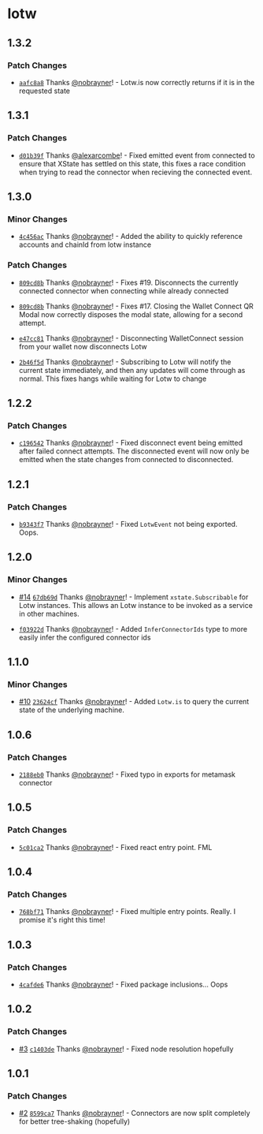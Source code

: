 # lotw

## 1.3.2

### Patch Changes

- [`aafc8a8`](https://github.com/nextchapterstudio/lotw/commit/aafc8a80fc1c2e28bb0aa15c106d488e308d452b) Thanks [@nobrayner](https://github.com/nobrayner)! - Lotw.is now correctly returns if it is in the requested state

## 1.3.1

### Patch Changes

- [`d01b39f`](https://github.com/nextchapterstudio/lotw/commit/d01b39f3ecaa1a968f3eda99766bfa1b5a918dc7) Thanks [@alexarcombe](https://github.com/alexarcombe)! - Fixed emitted event from connected to ensure that XState has settled on this state, this fixes a race condition when trying to read the connector when recieving the connected event.

## 1.3.0

### Minor Changes

- [`4c456ac`](https://github.com/nextchapterstudio/lotw/commit/4c456ac24b7985df99e2624f63445d23db5831ff) Thanks [@nobrayner](https://github.com/nobrayner)! - Added the ability to quickly reference accounts and chainId from lotw instance

### Patch Changes

- [`809cd8b`](https://github.com/nextchapterstudio/lotw/commit/809cd8bf84f06ec76eba7e518719d6541e7ce3ef) Thanks [@nobrayner](https://github.com/nobrayner)! - Fixes #19. Disconnects the currently connected connector when connecting while already connected

- [`809cd8b`](https://github.com/nextchapterstudio/lotw/commit/809cd8bf84f06ec76eba7e518719d6541e7ce3ef) Thanks [@nobrayner](https://github.com/nobrayner)! - Fixes #17. Closing the Wallet Connect QR Modal now correctly disposes the modal state, allowing for a second attempt.

- [`e47cc81`](https://github.com/nextchapterstudio/lotw/commit/e47cc8114e7bdb36356bd3e5d0d1172985f6bb96) Thanks [@nobrayner](https://github.com/nobrayner)! - Disconnecting WalletConnect session from your wallet now disconnects Lotw

- [`2b46f5d`](https://github.com/nextchapterstudio/lotw/commit/2b46f5d6a61944af74ed7a0e8b182cd48a131f49) Thanks [@nobrayner](https://github.com/nobrayner)! - Subscribing to Lotw will notify the current state immediately, and then any updates will come through as normal. This fixes hangs while waiting for Lotw to change

## 1.2.2

### Patch Changes

- [`c196542`](https://github.com/nextchapterstudio/lotw/commit/c196542776129eaab3c3c33886be64403385b5fc) Thanks [@nobrayner](https://github.com/nobrayner)! - Fixed disconnect event being emitted after failed connect attempts. The disconnected event will now only be emitted when the state changes from connected to disconnected.

## 1.2.1

### Patch Changes

- [`b9343f7`](https://github.com/nextchapterstudio/lotw/commit/b9343f7e49718d3a5778c1f373757815e2f55b6f) Thanks [@nobrayner](https://github.com/nobrayner)! - Fixed `LotwEvent` not being exported. Oops.

## 1.2.0

### Minor Changes

- [#14](https://github.com/nextchapterstudio/lotw/pull/14) [`67db69d`](https://github.com/nextchapterstudio/lotw/commit/67db69d3d3fc7329c5281b6c25eafd18ea208a46) Thanks [@nobrayner](https://github.com/nobrayner)! - Implement `xstate.Subscribable` for Lotw instances. This allows an Lotw instance to be invoked as a service in other machines.

- [`f03922d`](https://github.com/nextchapterstudio/lotw/commit/f03922da801834568130fc6d1d95bc15ea3c9197) Thanks [@nobrayner](https://github.com/nobrayner)! - Added `InferConnectorIds` type to more easily infer the configured connector ids

## 1.1.0

### Minor Changes

- [#10](https://github.com/nextchapterstudio/lotw/pull/10) [`23624cf`](https://github.com/nextchapterstudio/lotw/commit/23624cf1d2085a3d9c2a3f4bba2f98c950163b61) Thanks [@nobrayner](https://github.com/nobrayner)! - Added `Lotw.is` to query the current state of the underlying machine.

## 1.0.6

### Patch Changes

- [`2188eb0`](https://github.com/nextchapterstudio/lotw/commit/2188eb0688a10fbb1c3ae156e65cbefee322f177) Thanks [@nobrayner](https://github.com/nobrayner)! - Fixed typo in exports for metamask connector

## 1.0.5

### Patch Changes

- [`5c01ca2`](https://github.com/nextchapterstudio/lotw/commit/5c01ca2a28abaa6105d7670b5b62844c197074c6) Thanks [@nobrayner](https://github.com/nobrayner)! - Fixed react entry point. FML

## 1.0.4

### Patch Changes

- [`768bf71`](https://github.com/nextchapterstudio/lotw/commit/768bf71fcf5348e4d85c2a342ac5483e738770b6) Thanks [@nobrayner](https://github.com/nobrayner)! - Fixed multiple entry points. Really. I promise it's right this time!

## 1.0.3

### Patch Changes

- [`4cafde6`](https://github.com/nextchapterstudio/lotw/commit/4cafde64cefa2191442cba07f9897cc170e0ccde) Thanks [@nobrayner](https://github.com/nobrayner)! - Fixed package inclusions... Oops

## 1.0.2

### Patch Changes

- [#3](https://github.com/nextchapterstudio/lotw/pull/3) [`c1403de`](https://github.com/nextchapterstudio/lotw/commit/c1403de890e05a8321baf1b0611982327d0c1407) Thanks [@nobrayner](https://github.com/nobrayner)! - Fixed node resolution hopefully

## 1.0.1

### Patch Changes

- [#2](https://github.com/nextchapterstudio/lotw/pull/2) [`8599ca7`](https://github.com/nextchapterstudio/lotw/commit/8599ca73e3ce68a7491e30636d553564bd052f67) Thanks [@nobrayner](https://github.com/nobrayner)! - Connectors are now split completely for better tree-shaking (hopefully)
